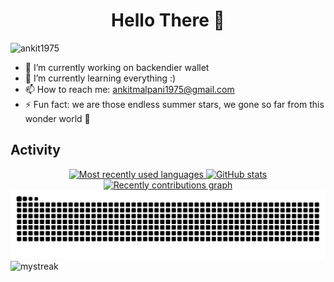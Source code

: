 <h1 align = "Center" >Hello There 👋 </h1>
<p align="Left"> <img src="https://komarev.com/ghpvc/?username=ankit1975&style=plastic&color=orange&label=PROFILE+VIEWS" alt="ankit1975"  /> </p>

- 🔭 I’m currently working on backendier wallet
- 🌱 I’m currently learning everything  :)
- 📫 How to reach me: ankitmalpani1975@gmail.com
- ⚡ Fun fact: we are those endless summer stars, we gone so far from this wonder world 🤣

## Activity

<div align="center">
    <a href="https://github.com/ankit1975">
	<img height="180em" src="https://github-readme-stats.vercel.app/api/top-langs/?username=ankit1975&layout=compact&langs_count=10&theme=tokyonight&title_color=2895BC&hide=VHDL,Stata&custom_title=Most recently used languages" alt="Most recently used languages">
    <img height="180em" src="https://github-readme-stats.vercel.app/api?username=ankit1975&hide=issues&show_icons=true&theme=tokyonight&hideborder=true&title_color=2895BC&icon_color=FE0000&include_all_commits=true" alt="GitHub stats">
	<img src="https://activity-graph.herokuapp.com/graph?username=ankit1975&custom_title=Recently%20contributions&hide_border=true&area=true&area_color=2895BC&point=FE0000&line=2895BC&theme=react-dark" alt="Recently contributions graph">
	<img src="https://github.com/h-ssiqueira/h-ssiqueira/blob/output/github-contribution-grid-snake.svg" alt="Snake animation">
	</a>
</div>

<img src="https://github-readme-streak-stats.herokuapp.com/?user=ankit1975&theme=tokyonight" alt="mystreak">

